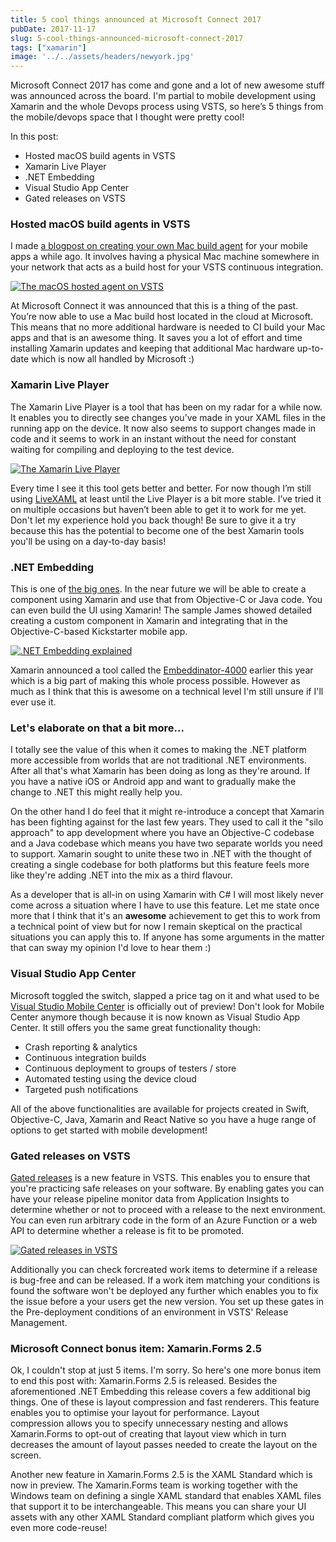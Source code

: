 ```yaml
---
title: 5 cool things announced at Microsoft Connect 2017
pubDate: 2017-11-17
slug: 5-cool-things-announced-microsoft-connect-2017
tags: ["xamarin"]
image: '../../assets/headers/newyork.jpg'
---
```


Microsoft Connect 2017 has come and gone and a lot of new awesome stuff was announced across the board. I'm partial to mobile development using Xamarin and the whole Devops process using VSTS, so here’s 5 things from the mobile/devops space that I thought were pretty cool! 

In this post:

*   Hosted macOS build agents in VSTS
*   Xamarin Live Player
*   .NET Embedding
*   Visual Studio App Center
*   Gated releases on VSTS

### Hosted macOS build agents in VSTS

I made [a blogpost on creating your own Mac build agent](https://www.thewissen.io/xamarin-devops-build-agent/) for your mobile apps a while ago. It involves having a physical Mac machine somewhere in your network that acts as a build host for your VSTS continuous integration.

[![The macOS hosted agent on VSTS](/images/posts/hostedagent.png)](/images/posts/hostedagent.png)

At Microsoft Connect it was announced that this is a thing of the past. You’re now able to use a Mac build host located in the cloud at Microsoft. This means that no more additional hardware is needed to CI build your Mac apps and that is an awesome thing. It saves you a lot of effort and time installing Xamarin updates and keeping that additional Mac hardware up-to-date which is now all handled by Microsoft :)

### Xamarin Live Player

The Xamarin Live Player is a tool that has been on my radar for a while now. It enables you to directly see changes you’ve made in your XAML files in the running app on the device. It now also seems to support changes made in code and it seems to work in an instant without the need for constant waiting for compiling and deploying to the test device.

[![The Xamarin Live Player](/images/posts/live-player-updated-bb6hxm8t.gif)](/images/posts/live-player-updated-bb6hxm8t.gif)

Every time I see it this tool gets better and better. For now though I’m still using [LiveXAML](https://www.livexaml.com) at least until the Live Player is a bit more stable. I’ve tried it on multiple occasions but haven’t been able to get it to work for me yet. Don't let my experience hold you back though! Be sure to give it a try because this has the potential to become one of the best Xamarin tools you'll be using on a day-to-day basis!

### .NET Embedding

This is one of [the big ones](https://developer.xamarin.com/guides/cross-platform/dotnet-embedding/). In the near future we will be able to create a component using Xamarin and use that from Objective-C or Java code. You can even build the UI using Xamarin! The sample James showed detailed creating a custom component in Xamarin and integrating that in the Objective-C-based Kickstarter mobile app.

[![.NET Embedding explained](/images/posts/C_p26e9WAAAsG-J.jpg)](/images/posts/C_p26e9WAAAsG-J.jpg)

Xamarin announced a tool called the [Embeddinator-4000](https://github.com/mono/Embeddinator-4000) earlier this year which is a big part of making this whole process possible. However as much as I think that this is awesome on a technical level I'm still unsure if I'll ever use it.

### Let's elaborate on that a bit more...

I totally see the value of this when it comes to making the .NET platform more accessible from worlds that are not traditional .NET environments. After all that's what Xamarin has been doing as long as they're around. If you have a native iOS or Android app and want to gradually make the change to .NET this might really help you.

On the other hand I do feel that it might re-introduce a concept that Xamarin has been fighting against for the last few years. They used to call it the "silo approach" to app development where you have an Objective-C codebase and a Java codebase which means you have two separate worlds you need to support. Xamarin sought to unite these two in .NET with the thought of creating a single codebase for both platforms but this feature feels more like they're adding .NET into the mix as a third flavour.

As a developer that is all-in on using Xamarin with C# I will most likely never come across a situation where I have to use this feature. Let me state once more that I think that it's an **awesome** achievement to get this to work from a technical point of view but for now I remain skeptical on the practical situations you can apply this to. If anyone has some arguments in the matter that can sway my opinion I'd love to hear them :)

### Visual Studio App Center

Microsoft toggled the switch, slapped a price tag on it and what used to be [Visual Studio Mobile Center](https://www.thewissen.io/checking-out-mobile-center/) is officially out of preview! Don't look for Mobile Center anymore though because it is now known as Visual Studio App Center. It still offers you the same great functionality though:

*   Crash reporting & analytics
*   Continuous integration builds
*   Continuous deployment to groups of testers / store
*   Automated testing using the device cloud
*   Targeted push notifications

All of the above functionalities are available for projects created in Swift, Objective-C, Java, Xamarin and React Native so you have a huge range of options to get started with mobile development!

### Gated releases on VSTS

[Gated releases](https://docs.microsoft.com/en-us/vsts/build-release/concepts/definitions/release/approvals/gates) is a new feature in VSTS. This enables you to ensure that you're practicing safe releases on your software. By enabling gates you can have your release pipeline monitor data from Application Insights to determine whether or not to proceed with a release to the next environment. You can even run arbitrary code in the form of an Azure Function or a web API to determine whether a release is fit to be promoted.

[![Gated releases in VSTS](/images/posts/gated-releases-01.png)](/images/posts/gated-releases-01.png)

Additionally you can check forcreated work items to determine if a release is bug-free and can be released. If a work item matching your conditions is found the software won't be deployed any further which enables you to fix the issue before a your users get the new version. You set up these gates in the Pre-deployment conditions of an environment in VSTS' Release Management.

### Microsoft Connect bonus item: Xamarin.Forms 2.5

Ok, I couldn't stop at just 5 items. I'm sorry. So here's one more bonus item to end this post with: Xamarin.Forms 2.5 is released. Besides the aforementioned .NET Embedding this release covers a few additional big things. One of these is layout compression and fast renderers. This feature enables you to optimise your layout for performance. Layout compression allows you to specify unnecessary nesting and allows Xamarin.Forms to opt-out of creating that layout view which in turn decreases the amount of layout passes needed to create the layout on the screen.

Another new feature in Xamarin.Forms 2.5 is the XAML Standard which is now in preview. The Xamarin.Forms team is working together with the Windows team on defining a single XAML standard that enables XAML files that support it to be interchangeable. This means you can share your UI assets with any other XAML Standard compliant platform which gives you even more code-reuse!